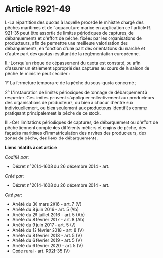 # Article R921-49

I.-La répartition des quotas à laquelle procède le ministre chargé des pêches maritimes et de l'aquaculture marine en
application de l'article R. 921-35 peut être assortie de limites périodiques de captures, de débarquements et d'effort de
pêche, fixées par les organisations de producteurs, afin de permettre une meilleure valorisation des débarquements, en
fonction d'une part des orientations du marché et d'autre part des quotas résultant de la réglementation européenne. 

II.-Lorsqu'un risque de dépassement du quota est constaté, ou afin d'assurer un étalement approprié des captures au cours de
la saison de pêche, le ministre peut décider : 

1° La fermeture temporaire de la pêche du sous-quota concerné ; 

2° L'instauration de limites périodiques de tonnage de débarquement à respecter. Ces limites peuvent s'appliquer
collectivement aux producteurs des organisations de producteurs, ou bien à chacun d'entre eux individuellement, ou bien
seulement aux producteurs identifiés comme pratiquant principalement la pêche de ce stock. 

III.-Ces limitations périodiques de captures, de débarquement ou d'effort de pêche tiennent compte des différents métiers et
engins de pêche, des façades maritimes d'immatriculation des navires des producteurs, des zones de pêche, des lieux de
débarquements.

**Liens relatifs à cet article**

_Codifié par_:

  - Décret n°2014-1608 du 26 décembre 2014 - art.

_Créé par_:

  - Décret n°2014-1608 du 26 décembre 2014 - art.

_Cité par_:

  - Arrêté du 30 mars 2016 - art. 7 (V)
  - Arrêté du 8 juin 2016 - art. 5 (Ab)
  - Arrêté du 29 juillet 2016 - art. 5 (Ab)
  - Arrêté du 8 février 2017 - art. 8 (Ab)
  - Arrêté du 9 juin 2017 - art. 5 (V)
  - Arrêté du 12 février 2018 - art. 8 (V)
  - Arrêté du 8 février 2018 - art. 5 (V)
  - Arrêté du 6 février 2019 - art. 5 (V)
  - Arrêté du 6 février 2020 - art. 5 (V)
  - Code rural - art. R921-35 (V)
